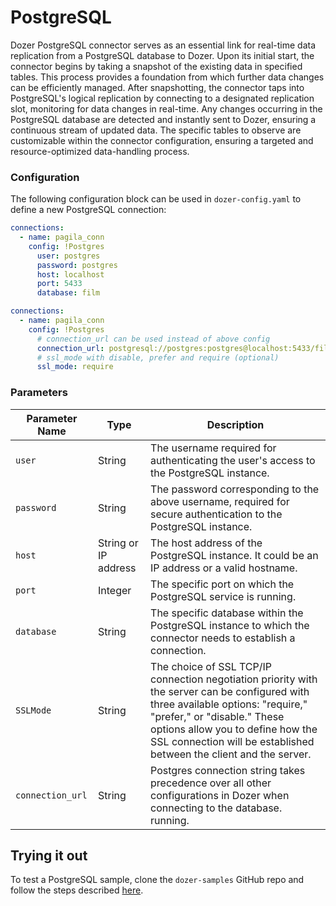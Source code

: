 # PostgreSQL

Dozer PostgreSQL connector serves as an essential link for real-time data replication from a PostgreSQL database to Dozer. Upon its initial start, the connector begins by taking a snapshot of the existing data in specified tables. This process provides a foundation from which further data changes can be efficiently managed. After snapshotting, the connector taps into PostgreSQL's logical replication by connecting to a designated replication slot, monitoring for data changes in real-time. Any changes occurring in the PostgreSQL database are detected and instantly sent to Dozer, ensuring a continuous stream of updated data. The specific tables to observe are customizable within the connector configuration, ensuring a targeted and resource-optimized data-handling process.

### Configuration
The following configuration block can be used in `dozer-config.yaml` to define a new PostgreSQL connection:

```yaml
connections:
  - name: pagila_conn
    config: !Postgres
      user: postgres
      password: postgres
      host: localhost
      port: 5433
      database: film
```

```yaml
connections:
  - name: pagila_conn
    config: !Postgres
      # connection_url can be used instead of above config
      connection_url: postgresql://postgres:postgres@localhost:5433/film
      # ssl_mode with disable, prefer and require (optional)
      ssl_mode: require
```

### Parameters

| **Parameter Name** | **Type**             | **Description**                                                                                                                                                                                                                                                             | 
|--------------------|----------------------|-----------------------------------------------------------------------------------------------------------------------------------------------------------------------------------------------------------------------------------------------------------------------------|
| `user`             | String               | The username required for authenticating the user's access to the PostgreSQL instance.                                                                                                                                                                                      |
| `password`         | String               | The password corresponding to the above username, required for secure authentication to the PostgreSQL instance.                                                                                                                                                            |
| `host`             | String or IP address | The host address of the PostgreSQL instance. It could be an IP address or a valid hostname.                                                                                                                                                                                 |
| `port`             | Integer              | The specific port on which the PostgreSQL service is running.                                                                                                                                                                                                               |
| `database`         | String               | The specific database within the PostgreSQL instance to which the connector needs to establish a connection.                                                                                                                                                                |
| `SSLMode`          | String               | The choice of SSL TCP/IP connection negotiation priority with the server can be configured with three available options: "require," "prefer," or "disable." These options allow you to define how the SSL connection will be established between the client and the server. |
| `connection_url`   | String               | Postgres connection string takes precedence over all other configurations in Dozer when connecting to the database. running.                                                                                                                                                |

## Trying it out

To test a PostgreSQL sample, clone the `dozer-samples` GitHub repo and follow the steps described [here](https://github.com/getdozer/dozer-samples/tree/main/connectors/postgres).



